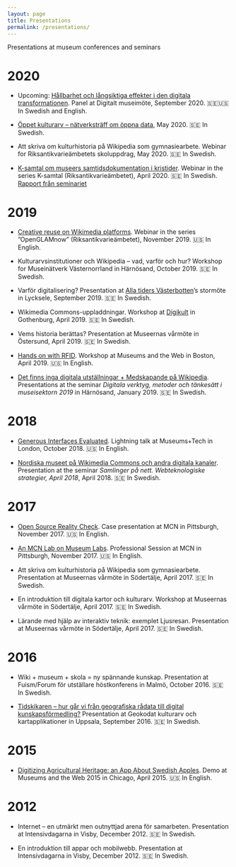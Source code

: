```yaml
---
layout: page
title: Presentations
permalink: /presentations/
---
```


Presentations at museum conferences and seminars

# 2020

* Upcoming: [Hållbarhet och långsiktiga effekter i den digitala transformationen](https://www.raa.se/evenemang-och-upplevelser/kalenderhandelser/digitalt-museimote/). Panel at Digitalt museimöte, September 2020. 🇸🇪🇺🇸 In Swedish and English.

* [Öppet kulturarv – nätverksträff om öppna data](http://www.digisam.se/oppet-kulturarv-natverkstraff-om-oppna-data/), May 2020. 🇸🇪 In Swedish.

* Att skriva om kulturhistoria på Wikipedia som gymnasiearbete. Webinar for Riksantikvarieämbetets skoluppdrag, May 2020. 🇸🇪 In Swedish.

* [K-samtal om museers samtidsdokumentation i kristider](https://www.raa.se/evenemang-och-upplevelser/vara-andra-seminarier-och-konferenser/k-samtal/samtidsdokumentation-av-coronakrisen/). Webinar in the series K-samtal (Riksantikvarieämbetet), April 2020. 🇸🇪 In Swedish. [Rapport från seminariet](https://www.raa.se/omvarld-och-insikt/samtidsdokumentation-i-kristider/)

# 2019

* [Creative reuse on Wikimedia platforms](https://www.youtube.com/watch?v=mE_VViu1bUA&list=PLKrB8_QR_fyGsi_4LVaEoKI-w-2QiAJ1V). Webinar in the series ”OpenGLAMnow” (Riksantikvarieämbetet), November 2019. 🇺🇸 In English.

* Kulturarvsinstitutioner och Wikipedia – vad, varför och hur? Workshop for Museinätverk Västernorrland in Härnösand, October 2019. 🇸🇪 In Swedish.

* Varför digitalisering? Presentation at [Alla tiders Västerbotten](http://allatidersvasterbotten.se)’s stormöte in Lycksele, September 2019. 🇸🇪 In Swedish.

* Wikimedia Commons-uppladdningar. Workshop at [Digikult](http://www.digikult.se/) in Gothenburg, April 2019. 🇸🇪 In Swedish.

* Vems historia berättas? Presentation at Museernas vårmöte in Östersund, April 2019. 🇸🇪 In Swedish.

* [Hands on with RFID](https://mw19.mwconf.org/proposal/hands-on-with-rfid/). Workshop at Museums and the Web in Boston, April 2019. 🇺🇸 In English.

* [Det finns inga digitala utställningar + Medskapande på Wikipedia](https://sites.google.com/view/museinatverkvasternorrland/startsida). Presentations at the seminar *Digitala verktyg, metoder och tänkesätt i museisektorn 2019* in Härnösand, January 2019. 🇸🇪 In Swedish.

# 2018

* [Generous Interfaces Evaluated](http://www.museumscomputergroup.org.uk/events/museumstech2018/). Lightning talk at Museums+Tech in London, October 2018. 🇺🇸 In English.

* [Nordiska museet på Wikimedia Commons och andra digitala kanaler](http://nasjonalmuseet.no/no/utstillinger_og_aktiviteter/arrangementer/nasjonalgalleriet/Seminar%232V2018%3A+Samlinger+på+nett.+Webteknologiske+strategier.b7C_wJHS3e.ips). Presentation at the seminar *Samlinger på nett. Webteknologiske strategier, April 2018*, April 2018. 🇸🇪 In Swedish.

# 2017

* [Open Source Reality Check](https://conference.mcn.edu/profile.cfm?profile_name=session&master_key=51947569-0816-D127-AB51-23ABF63F3198&page_key=&xtemplate&userLGNKEY=0). Case presentation at MCN in Pittsburgh, November 2017. 🇺🇸 In English.

* [An MCN Lab on Museum Labs](http://conference.mcn.edu/2017/profile.cfm?profile_name=session&master_key=518ED9E1-BA3C-E5CF-BAF0-9E8A7E93C9CE&page_key=0244AE70-CFED-1DEC-42AB-9041A6F4885D&xtemplate&userLGNKEY=0). Professional Session at MCN in Pittsburgh, November 2017. 🇺🇸 In English.

* Att skriva om kulturhistoria på Wikipedia som gymnasiearbete. Presentation at Museernas vårmöte in Södertälje, April 2017. 🇸🇪 In Swedish.

* En introduktion till digitala kartor och kulturarv. Workshop at Museernas vårmöte in Södertälje, April 2017. 🇸🇪 In Swedish.

* Lärande med hjälp av interaktiv teknik: exemplet Ljusresan. Presentation at Museernas vårmöte in Södertälje, April 2017. 🇸🇪 In Swedish.

# 2016

* Wiki + museum + skola = ny spännande kunskap. Presentation at Fuism/Forum för utställare höstkonferens in Malmö, October 2016. 🇸🇪 In Swedish.

* [Tidskikaren – hur går vi från geografiska rådata till digital kunskapsförmedling?](https://www.slideshare.net/AronAmbrosiani/tidskikaren-hur-gr-vi-frn-geografiska-rdata-till-digital-kunskapsfrmedling) Presentation at Geokodat kulturarv och kartapplikationer in Uppsala, September 2016. 🇸🇪 In Swedish.

# 2015

* [Digitizing Agricultural Heritage: an App About Swedish Apples](http://mw2015.museumsandtheweb.com/proposal/digitizing-agricultural-heritage-an-app-about-swedish-apples/). Demo at Museums and the Web 2015 in Chicago, April 2015. 🇺🇸 In English.

# 2012

* Internet – en utmärkt men outnyttjad arena för samarbeten. Presentation at Intensivdagarna in Visby, December 2012. 🇸🇪 In Swedish.

* En introduktion till appar och mobilwebb. Presentation at Intensivdagarna in Visby, December 2012. 🇸🇪 In Swedish.